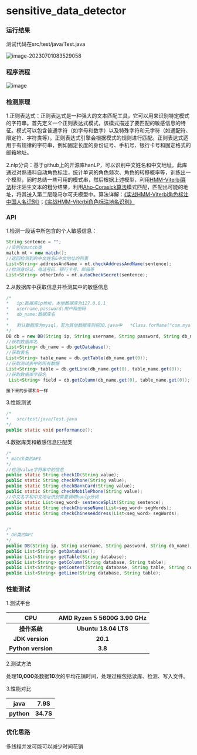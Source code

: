 # sensitive_data_detector

### 运行结果

测试代码在src/test/java/Test.java

![image-20230701083529058](https://github.com/yksCode/sensitive_data_detector/assets/48611034/c4f79551-1774-4c35-85e8-1ad22569c8d7)

### 程序流程
![image](https://github.com/yksCode/sensitive_data_detector/assets/48611034/0f7f900a-b442-4068-866e-afea4885405a)


### 检测原理

1.正则表达式：正则表达式是一种强大的文本匹配工具，它可以用来识别特定模式的字符串。首先定义一个正则表达式模式，该模式描述了要匹配的敏感信息的特征。模式可以包含普通字符（如字母和数字）以及特殊字符和元字符（如通配符、限定符、字符类等）。正则表达式引擎会根据模式的规则进行匹配。正则表达式适用于有规律的字符串，例如固定长度的身份证号、手机号、银行卡号和固定格式的邮箱地址。

2.nlp分词：基于github上的开源库hanLP，可以识别中文姓名和中文地址。此库通过对熟语料自动角色标注，统计单词的角色频次、角色的转移概率等，训练出一个模型，同时总结一些可用的模式串，然后根据上述模型，利用[HMM-Viterbi算法](http://www.hankcs.com/nlp/general-java-implementation-of-the-viterbi-algorithm.html)标注陌生文本的粗分结果，利用[Aho-Corasick算法](http://www.hankcs.com/program/algorithm/implementation-and-analysis-of-aho-corasick-algorithm-in-java.html)模式匹配，匹配出可能的地址，将其送入第二层隐马尔可夫模型中。算法详解：[《实战HMM-Viterbi角色标注中国人名识别》](http://www.hankcs.com/nlp/chinese-name-recognition-in-actual-hmm-viterbi-role-labeling.html)；[《实战HMM-Viterbi角色标注地名识别》](http://www.hankcs.com/nlp/ner/place-names-to-identify-actual-hmm-viterbi-role-labeling.html)

### API

1.检测一段话中所包含的个人敏感信息：

```java
String sentence = "";
//实例化match类
match mt = new match();
//返回检测到的中文姓名&中文地址的列表
List<String> addressAndName = mt.checkAddressAndName(sentence);
//检测身份证、电话号码、银行卡号、邮箱等
List<String> otherInfo = mt.autoCheckSecret(sentence);
```

2.从数据库中获取信息并检测其中的敏感信息

```java
/*
*	ip:数据库ip地址，本地数据库为127.0.0.1
*	username,password:用户和密码
*	db_name:数据库名
*	
*	默认数据库为mysql，若为其他数据库则将DB.java中	*Class.forName("com.mysql.cj.jdbc.Driver")修改为其他数据库。
*/
DB db = new DB(String ip, String username, String password, String db_name);
//获取数据库名
List<String> db_name = db.getDatabase();
//获取表名
List<String> table_name = db.getTable(db_name.get(0));
//获取测试表中的所有数据
List<String> table = db.getLine(db_name.get(0), table_name.get(0));
//获取数据库字段名
 List<String> field = db.getColumn(db_name.get(0), table_name.get(0));

接下来的步骤和1一样

```

3.性能测试

```java
/*
*	src/test/java/Test.java
*/
public static void performance();
```

4.数据库类和敏感信息匹配类

```java
/*
* match类的API
*/
//检测value字符串中的信息
public static String checkID(String value);
public static String checkPhone(String value);
public static String checkBankCard(String value);
public static String checkMobilePhone(String value);
//中文名字和中文地址识别需要调用hanlp分词
public static List<seg_word> sentenceSplit(String sentence);
public static String checkChineseName(List<seg_word> segWords);
public static String checkChineseAddress(List<seg_word> segWords);
     
```

```java
/*
* DB类的API
*/
public DB(String ip, String username, String password, String db_name);
public List<String> getDatabase();
public List<String> getTable(String database);
public List<String> getColumn(String database, String table);
public List<String> getContent(String database, String table, String column);
public List<String> getLine(String database, String table);
```

### 性能测试

1.测试平台

|        CPU         | AMD Ryzen 5 5600G    3.90 GHz |
| :----------------: | :---------------------------: |
|    **操作系统**    |     **Ubuntu 18.04 LTS**      |
|  **JDK version**   |           **20.1**            |
| **Python version** |            **3.8**            |

2.测试方法

处理**10,000**条数据**10**次的平均花销时间，处理过程包括读库、检测、写入文件。

3.性能对比

|    java    |   7.9S    |
| :--------: | :-------: |
| **python** | **34.7S** |

### 优化思路

多线程并发可能可以减少时间花销



